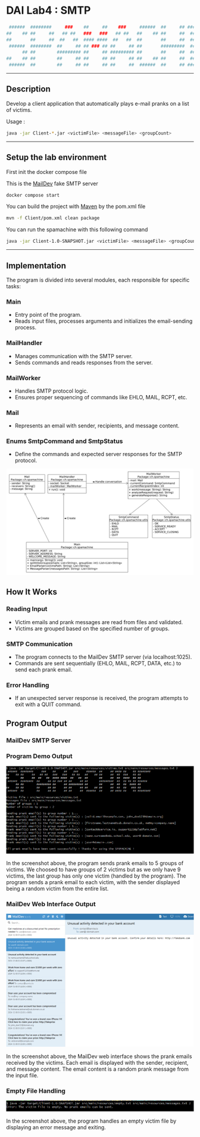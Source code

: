 # DAI Lab4 : SMTP


```bash
 ######  ########     ###    ##     ##    ###     ######  ##     ## #### ##    ## ######## 
##    ## ##     ##   ## ##   ###   ###   ## ##   ##    ## ##     ##  ##  ###   ## ##       
##       ##     ##  ##   ##  #### ####  ##   ##  ##       ##     ##  ##  ####  ## ##       
 ######  ########  ##     ## ## ### ## ##     ## ##       #########  ##  ## ## ## ######   
      ## ##        ######### ##     ## ######### ##       ##     ##  ##  ##  #### ##       
##    ## ##        ##     ## ##     ## ##     ## ##    ## ##     ##  ##  ##   ### ##       
 ######  ##        ##     ## ##     ## ##     ##  ######  ##     ## #### ##    ## ########
 ```

---

 ## Description

Develop a client application that automatically plays e-mail pranks on a list of victims.

Usage :

```bash
java -jar Client-*.jar <victimFile> <messageFile> <groupCount>
```

---

## Setup the lab environment

First init the docker compose file

This is the [MailDev](https://github.com/maildev/maildev) fake SMTP server

```bash
docker compose start
```

You can build the project with [Maven](https://maven.apache.org/index.html) by the pom.xml file
```bash
mvn -f Client/pom.xml clean package
```

You can run the spamachine with this following command

```bash
java -jar Client-1.0-SNAPSHOT.jar <victimFile> <messageFile> <groupCount>
```

---

## Implementation

The program is divided into several modules, each responsible for specific tasks:

### Main
- Entry point of the program.
- Reads input files, processes arguments and initializes the email-sending process.

### MailHandler
- Manages communication with the SMTP server.
- Sends commands and reads responses from the server.

### MailWorker
- Handles SMTP protocol logic.
- Ensures proper sequencing of commands like EHLO, MAIL, RCPT, etc.

### Mail
- Represents an email with sender, recipients, and message content.

### Enums SmtpCommand and SmtpStatus
- Define the commands and expected server responses for the SMTP protocol.


![Diagramme des classes](./Client/Rendu/SmtpClassDiagram.jpg)


## How It Works

### Reading Input
- Victim emails and prank messages are read from files and validated.
- Victims are grouped based on the specified number of groups.

### SMTP Communication
- The program connects to the MailDev SMTP server (via localhost:1025).
- Commands are sent sequentially (EHLO, MAIL, RCPT, DATA, etc.) to send each prank email.

### Error Handling
- If an unexpected server response is received, the program attempts to exit with a QUIT command.


## Program Output

### MailDev SMTP Server

### Program Demo Output
![Diagramme des classes](./Client/Rendu/demo-screenshot.png)

In the screenshot above, the program sends prank emails to 5 groups of victims. We choosed to have groups of 2 victims but as we only have 9 victims, the last group has only one victim (handled by the program). The program sends a prank email to each victim, with the sender displayed being a random victim from the entire list.

### MailDev Web Interface Output
![Diagramme des classes](./Client/Rendu/maildev-demo-screenshot.png)

In the screenshot above, the MailDev web interface shows the prank emails received by the victims. Each email is displayed with the sender, recipient, and message content. The email content is a random prank message from the input file.

### Empty File Handling
![Diagramme des classes](./Client/Rendu/emptyfile-screenshot.png)

In the screenshot above, the program handles an empty victim file by displaying an error message and exiting.




